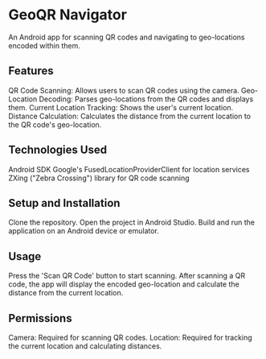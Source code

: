 # GeoQR Navigator

An Android app for scanning QR codes and navigating to geo-locations encoded within them.

## Features

QR Code Scanning: Allows users to scan QR codes using the camera.
Geo-Location Decoding: Parses geo-locations from the QR codes and displays them.
Current Location Tracking: Shows the user's current location.
Distance Calculation: Calculates the distance from the current location to the QR code's geo-location.

## Technologies Used

Android SDK
Google's FusedLocationProviderClient for location services
ZXing ("Zebra Crossing") library for QR code scanning

## Setup and Installation

Clone the repository.
Open the project in Android Studio.
Build and run the application on an Android device or emulator.

## Usage

Press the 'Scan QR Code' button to start scanning.
After scanning a QR code, the app will display the encoded geo-location and calculate the distance from the current location.

## Permissions

Camera: Required for scanning QR codes.
Location: Required for tracking the current location and calculating distances.